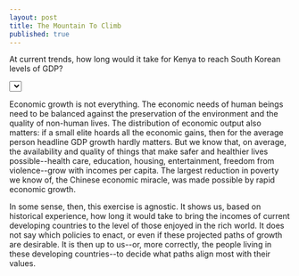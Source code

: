 ```yaml
---
layout: post
title: The Mountain To Climb
published: true
---
```


At current trends, how long would it take for Kenya to reach South Korean levels of GDP?

<!-- Initialize a select button -->
<select id="selectButton"></select>

<!-- Create a div where the graph will take place -->
<div id="forecasts"></div>

Economic growth is not everything. The economic needs of human beings need to be balanced against the preservation of the environment and the quality of non-human lives. The distribution of economic output also matters: if a small elite hoards all the economic gains, then for the average person headline GDP growth hardly matters. But we know that, on average, the availability and quality of things that make safer and healthier lives possible--health care, education, housing, entertainment, freedom from violence--grow with incomes per capita. The largest reduction in poverty we know of, the Chinese economic miracle, was made possible by rapid economic growth. 

In some sense, then, this exercise is agnostic. It shows us, based on historical experience, how long it would take to bring the incomes of current developing countries to the level of those enjoyed in the rich world. It does not say which policies to enact, or even if these projected paths of growth are desirable. It is then up to us--or, more correctly, the people living in these developing countries--to decide what paths align most with their values.

<script src="http://d3js.org/d3.v4.js"></script>
<script src="https://d3js.org/d3-scale-chromatic.v1.min.js"></script>

<script>
var margin = {top: 10, right: 100, bottom: 30, left: 30},
    width = 460 - margin.left - margin.right,
    height = 400 - margin.top - margin.bottom;

var svg = d3.select("#forecasts")
  .append("svg")
    .attr("width", width + margin.left + margin.right)
    .attr("height", height + margin.top + margin.bottom)
  .append("g")
    .attr("transform",
          "translate(" + margin.left + "," + margin.top + ")");
    
var allGroup = ["France", "Kenya"];

d3.select("#selectButton")
  .selectAll('myOptions')
 	.data(allGroup)
  .enter()
	.append('option')
  .text(function (d) { return d; }) // text showed in the menu
  .attr("value", function (d) { return d; }); // corresponding value returned by the button


</script>